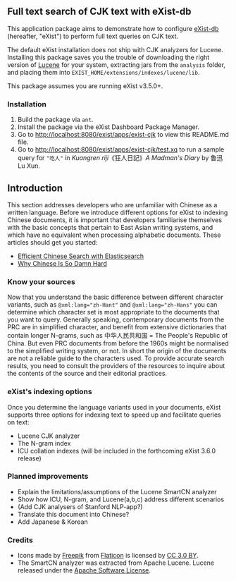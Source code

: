 ## Full text search of CJK text with eXist-db

This application package aims to demonstrate how to configure [eXist-db](https://exist-db.org) (hereafter, "eXist") to perform full text queries on CJK text.

The default eXist installation does not ship with CJK analyzers for Lucene. Installing this package saves you the trouble of downloading the right version of [Lucene](http://archive.apache.org/dist/lucene/java/) for your system, extracting jars from the `analysis` folder, and placing them into `EXIST_HOME/extensions/indexes/lucene/lib`.

This package assumes you are running eXist v3.5.0+.

### Installation

1.  Build the package via `ant`.
2.  Install the package via the eXist Dashboard Package Manager.
3.  Go to <http://localhost:8080/exist/apps/exist-cjk> to view this README.md file.
4.  Go to <http://localhost:8080/exist/apps/exist-cjk/test.xq> to run a sample query for `"吃人"` in *Kuangren riji*《狂人日記》*A Madman's Diary* by 鲁迅 Lu Xun.

## Introduction

This section addresses developers who are unfamiliar with Chinese as a written language. Before we introduce different options for eXist to indexing Chinese documents, it is important that developers familiarise themselves with the basic concepts that pertain to East Asian writing systems, and which have no equivalent when processing alphabetic documents. These articles should get you started:

*   [Efficient Chinese Search with Elasticsearch](https://www.sitepoint.com/efficient-chinese-search-elasticsearch/)
*   [Why Chinese Is So Damn Hard](http://pinyin.info/readings/texts/moser.html)

### Know your sources

Now that you understand the basic difference between different character variants, such as `@xml:lang="zh-Hant"` and `@xml:lang="zh-Hans"` you can determine which character set is most appropriate to the documents that you want to query. Generally speaking, contemporary documents from the PRC are in simplified character, and benefit from extensive dictionaries that contain longer N-grams, such as 中华人民共和国 = The People's Republic of China. But even PRC documents from before the 1960s might be normalised to the simplified writing system, or not. In short the origin of the documents are not a reliable guide to the characters used. To provide accurate search results, you need to consult the providers of the resources to inquire about the contents of the source and their editorial practices.

### eXist's indexing options

Once you determine the language variants used in your documents, eXist supports three options for indexing text to speed up and facilitate queries on text:

*   Lucene CJK analyzer
*   The N-gram index
*   ICU collation indexes (will be included in the forthcoming eXist 3.6.0 release)

### Planned improvements

*   Explain the limitations/assumptions of the Lucene SmartCN analyzer
*   Show how ICU, N-gram, and Lucene(a,b,c) address different scenarios
*   (Add CJK analysers of Stanford NLP-app?)
*   Translate this document into Chinese?
*   Add Japanese & Korean

### Credits

*   Icons made by [Freepik](http://www.freepik.com) from [Flaticon](https://www.flaticon.com/) is licensed by [CC 3.0 BY](http://creativecommons.org/licenses/by/3.0/).
*   The SmartCN analyzer was extracted from Apache Lucene. Lucene released under the [Apache Software License](http://www.apache.org/licenses/LICENSE-2.0).
